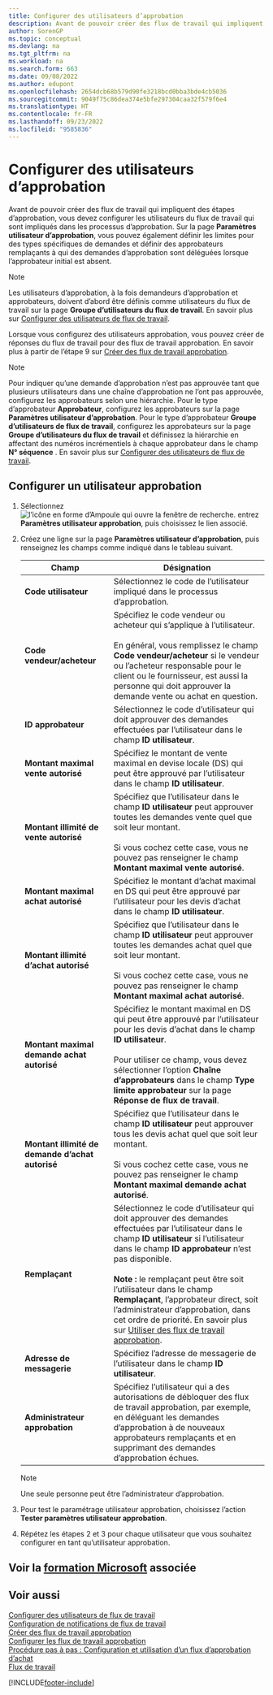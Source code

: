 ```yaml
---
title: Configurer des utilisateurs d’approbation
description: Avant de pouvoir créer des flux de travail qui impliquent des étapes d’approbation, vous devez configurer les utilisateurs du flux de travail qui sont impliqués dans les processus d’approbation sur la page Paramètres utilisateur approbation.
author: SorenGP
ms.topic: conceptual
ms.devlang: na
ms.tgt_pltfrm: na
ms.workload: na
ms.search.form: 663
ms.date: 09/08/2022
ms.author: edupont
ms.openlocfilehash: 2654dcb68b579d90fe3218bcd0bba3bde4cb5036
ms.sourcegitcommit: 9049f75c86dea374e5bfe297304caa32f579f6e4
ms.translationtype: HT
ms.contentlocale: fr-FR
ms.lasthandoff: 09/23/2022
ms.locfileid: "9585836"
---
```

# <a name="set-up-approval-users"></a>Configurer des utilisateurs d’approbation

Avant de pouvoir créer des flux de travail qui impliquent des étapes d’approbation, vous devez configurer les utilisateurs du flux de travail qui sont impliqués dans les processus d’approbation. Sur la page **Paramètres utilisateur d’approbation**, vous pouvez également définir les limites pour des types spécifiques de demandes et définir des approbateurs remplaçants à qui des demandes d’approbation sont déléguées lorsque l’approbateur initial est absent.  

> [!NOTE]  
> Les utilisateurs d’approbation, à la fois demandeurs d’approbation et approbateurs, doivent d’abord être définis comme utilisateurs du flux de travail sur la page **Groupe d’utilisateurs du flux de travail**. En savoir plus sur [Configurer des utilisateurs de flux de travail](across-how-to-set-up-workflow-users.md).  

Lorsque vous configurez des utilisateurs approbation, vous pouvez créer de réponses du flux de travail pour des flux de travail approbation. En savoir plus à partir de l’étape 9 sur [Créer des flux de travail approbation](across-how-to-create-workflows.md).  

> [!NOTE]  
> Pour indiquer qu’une demande d’approbation n’est pas approuvée tant que plusieurs utilisateurs dans une chaîne d’approbation ne l’ont pas approuvée, configurez les approbateurs selon une hiérarchie. Pour le type d’approbateur **Approbateur**, configurez les approbateurs sur la page **Paramètres utilisateur d’approbation**. Pour le type d’approbateur **Groupe d’utilisateurs de flux de travail**, configurez les approbateurs sur la page **Groupe d’utilisateurs du flux de travail** et définissez la hiérarchie en affectant des numéros incrémentiels à chaque approbateur dans le champ **N° séquence** . En savoir plus sur [Configurer des utilisateurs de flux de travail](across-how-to-set-up-workflow-users.md).  

## <a name="to-set-up-an-approval-user"></a>Configurer un utilisateur approbation

1. Sélectionnez ![l’icône en forme d’Ampoule qui ouvre la fenêtre de recherche.](media/ui-search/search_small.png "Dites-moi ce que vous voulez faire") entrez **Paramètres utilisateur approbation**, puis choisissez le lien associé.  
2. Créez une ligne sur la page **Paramètres utilisateur d’approbation**, puis renseignez les champs comme indiqué dans le tableau suivant.  

   |Champ|Désignation|
   |-----|-----------|
   |**Code utilisateur**|Sélectionnez le code de l’utilisateur impliqué dans le processus d’approbation.|
   |**Code vendeur/acheteur**|Spécifiez le code vendeur ou acheteur qui s’applique à l’utilisateur.<br /><br /> En général, vous remplissez le champ **Code vendeur/acheteur** si le vendeur ou l’acheteur responsable pour le client ou le fournisseur, est aussi la personne qui doit approuver la demande vente ou achat en question.|
   |**ID approbateur**|Sélectionnez le code d’utilisateur qui doit approuver des demandes effectuées par l’utilisateur dans le champ **ID utilisateur**.|
   |**Montant maximal vente autorisé**|Spécifiez le montant de vente maximal en devise locale (DS) qui peut être approuvé par l’utilisateur dans le champ **ID utilisateur**.|
   |**Montant illimité de vente autorisé**|Spécifiez que l’utilisateur dans le champ **ID utilisateur** peut approuver toutes les demandes vente quel que soit leur montant.<br /><br /> Si vous cochez cette case, vous ne pouvez pas renseigner le champ **Montant maximal vente autorisé**.|
   |**Montant maximal achat autorisé**|Spécifiez le montant d’achat maximal en DS qui peut être approuvé par l’utilisateur pour les devis d’achat dans le champ **ID utilisateur**.|
   |**Montant illimité d’achat autorisé**|Spécifiez que l’utilisateur dans le champ **ID utilisateur** peut approuver toutes les demandes achat quel que soit leur montant.<br /><br /> Si vous cochez cette case, vous ne pouvez pas renseigner le champ **Montant maximal achat autorisé**.|
   |**Montant maximal demande achat autorisé**|Spécifiez le montant maximal en DS qui peut être approuvé par l’utilisateur pour les devis d’achat dans le champ **ID utilisateur**.<br /><br /> Pour utiliser ce champ, vous devez sélectionner l’option **Chaîne d’approbateurs** dans le champ **Type limite approbateur** sur la page **Réponse de flux de travail**.|
   |**Montant illimité de demande d’achat autorisé**|Spécifiez que l’utilisateur dans le champ **ID utilisateur** peut approuver tous les devis achat quel que soit leur montant.<br /><br /> Si vous cochez cette case, vous ne pouvez pas renseigner le champ **Montant maximal demande achat autorisé**.|
   |**Remplaçant**|Sélectionnez le code d’utilisateur qui doit approuver des demandes effectuées par l’utilisateur dans le champ **ID utilisateur** si l’utilisateur dans le champ **ID approbateur** n’est pas disponible. <br /><br />**Note :** le remplaçant peut être soit l’utilisateur dans le champ **Remplaçant**, l’approbateur direct, soit l’administrateur d’approbation, dans cet ordre de priorité. En savoir plus sur [Utiliser des flux de travail approbation](across-how-use-approval-workflows.md).|
   |**Adresse de messagerie**|Spécifiez l’adresse de messagerie de l’utilisateur dans le champ **ID utilisateur**.|
   |**Administrateur approbation**|Spécifiez l’utilisateur qui a des autorisations de débloquer des flux de travail approbation, par exemple, en déléguant les demandes d’approbation à de nouveaux approbateurs remplaçants et en supprimant des demandes d’approbation échues.|

   > [!NOTE]
   > Une seule personne peut être l’administrateur d’approbation.

3. Pour test le paramétrage utilisateur approbation, choisissez l’action **Tester paramètres utilisateur approbation**.  
4. Répétez les étapes 2 et 3 pour chaque utilisateur que vous souhaitez configurer en tant qu’utilisateur approbation.  

## <a name="see-related-microsoft-training"></a>Voir la [formation Microsoft](/training/modules/create-workflows/) associée

## <a name="see-also"></a>Voir aussi

[Configurer des utilisateurs de flux de travail](across-how-to-set-up-workflow-users.md)  
[Configuration de notifications de flux de travail](across-setting-up-workflow-notifications.md)  
[Créer des flux de travail approbation](across-how-to-create-workflows.md)  
[Configurer les flux de travail approbation](across-set-up-workflows.md)  
[Procédure pas à pas : Configuration et utilisation d’un flux d’approbation d’achat](walkthrough-setting-up-and-using-a-purchase-approval-workflow.md)  
[Flux de travail](across-workflow.md)  

[!INCLUDE[footer-include](includes/footer-banner.md)]
